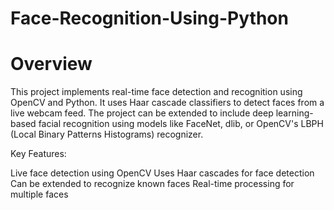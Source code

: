 # Face-Recognition-Using-Python

# Overview
This project implements real-time face detection and recognition using OpenCV and Python. It uses Haar cascade classifiers to detect faces from a live webcam feed. The project can be extended to include deep learning-based facial recognition using models like FaceNet, dlib, or OpenCV's LBPH (Local Binary Patterns Histograms) recognizer.

Key Features:

Live face detection using OpenCV
Uses Haar cascades for face detection
Can be extended to recognize known faces
Real-time processing for multiple faces
